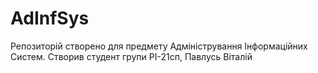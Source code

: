# AdInfSys
Репозиторій створено для предмету Адміністрування Інформаційних Систем.
Створив студент групи РІ-21сп, Павлусь Віталій

